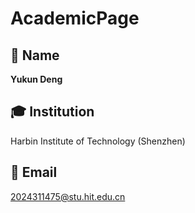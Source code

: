 # AcademicPage


## 👤 Name
**Yukun Deng**

## 🎓 Institution
Harbin Institute of Technology (Shenzhen)

## 📧 Email
2024311475@stu.hit.edu.cn
